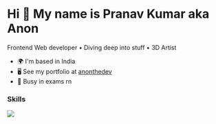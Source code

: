 Hi 👋 My name is Pranav Kumar aka Anon
=====================

Frontend Web developer • Diving deep into stuff • 3D Artist

* 🌍  I'm based in India
* 🖥️  See my portfolio at [anonthedev](http://anonthedev.vercel.app)
* 🧠  Busy in exams rn

### Skills

<p align="left">
<a href="https://skillicons.dev">
    <img src="https://skillicons.dev/icons?i=html,css,js,ts,react,next,redux,git,supabase,firebase,tailwind,bootstrap,blender&theme=dark&perline=7" />
  </a>
</p>

